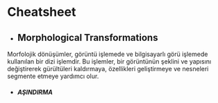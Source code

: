 # Cheatsheet

* ## Morphological Transformations

Morfolojik dönüşümler, görüntü işlemede ve bilgisayarlı görü işlemede kullanılan bir dizi işlemdir. Bu işlemler, bir görüntünün şeklini ve yapısını değiştirerek gürültüleri kaldırmaya, özellikleri geliştirmeye ve nesneleri segmente etmeye yardımcı olur.

* ##### AŞINDIRMA
  




